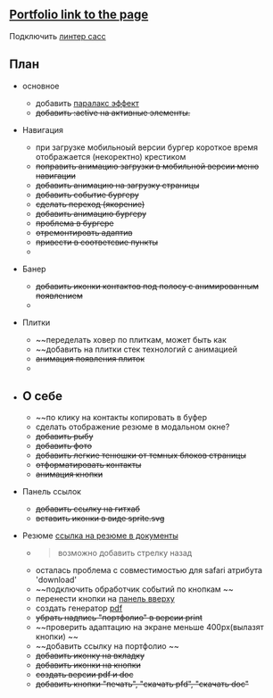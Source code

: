 ## [Portfolio link to the page](https://poliakh.github.io/myportfolio/)

Подключить [линтер сасс](https://www.master-web.info/kak-lintovat-vash-sass-css-stylelint/)  

## Плaн 

- основное  
	- добавить [паралакс эффект](https://www.youtube.com/watch?v=neYjdM3D_S8)
	- ~~добавить  :active  на активные элементы.~~
- Навигация  
	- при загрузке мобильноый версии бургер короткое время отображается (некоректно) крестиком  
	- ~~поправить анимацию загрузки в мобильной версии меню навигации~~
	- ~~добавить анимацию на загрузку страницы~~  
	- ~~добавить событие бургеру~~  
	- ~~сделать переход (якорение)~~
	- ~~добавить анимацию бургеру~~  
	- ~~проблема в бургере~~  
	- ~~отремонтировть адаптив~~  
	- ~~привести в соответсвие пункты~~  
	- 

- Банер
	- ~~добавить иконки контактов под полосу с анимированным появлением~~
	- 

- Плитки
	- ~~переделать ховер по плиткам, может быть как 
	- ~~добавить на плитки стек технологий с анимацией
	- ~~анимация появления плиток~~  
	- 

- О себе
	- 
	- ~~по клику на контакты копировать в буфер
	- сделать отображение резюме в модальном окне?
	- ~~добавить рыбу~~
	- ~~добавить фото~~
	- ~~добавить легкие тенюшки от темных блоков страницы~~
	- ~~отформатировать контакты~~
	- ~~анимация кнопки~~
	

- Панель ссылок
	- ~~добавить ссылку на гитхаб~~
	- ~~вставить иконки в виде sprite.svg~~

- Резюме
[ссылка на резюме в документы](https://poliakh.github.io/myportfolio/site/resume/)
	- >возможно добавить стрелку назад
	- осталась проблема с совместимостью для safari атрибута 'download'
	- ~~подключить обработчик cобытий по кнопкам  ~~
	- перенести кнопки на [панель вверху](https://i.imgur.com/1e9WoPT.png)
	- создать генератор [pdf](https://github.com/MrRio/jsPDF)  
	- ~~убрать надпись "портфолио" в версии print~~
	- ~~проверить адаптацию на экране меньше 400px(вылазят кнопки) ~~
	- ~~добавить ссылку на портфолио  ~~
	- ~~добавить иконку на вкладку~~
	- ~~добавить иконки на кнопки~~
	- ~~создать версии pdf и doc~~
	- ~~добавить кнопки "печать", "скачать pfd", "скачать doc"~~
